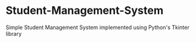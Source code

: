 # Student-Management-System
Simple Student Management System implemented using Python's Tkinter library
